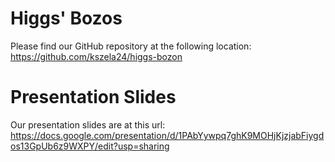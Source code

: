 # Higgs' Bozos
Please find our GitHub repository at the following location:  https://github.com/kszela24/higgs-bozon

# Presentation Slides
Our presentation slides are at this url:  https://docs.google.com/presentation/d/1PAbYywpq7ghK9MOHjKjzjabFiygdos13GpUb6z9WXPY/edit?usp=sharing